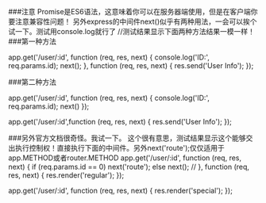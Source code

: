 ###注意 Promise是ES6语法，这意味着你可以在服务器端使用，但是在客户端你要注意兼容性问题！
另外express的中间件next()似乎有两种用法，一会可以挨个试一下。测试用console.log就行了
//测试结果显示下面两种方法结果一模一样！
###第一种方法

app.get('/user/:id', function (req, res, next) {
  console.log('ID:', req.params.id);
  next();
}, function (req, res, next) {
  res.send('User Info');
});

###第二种方法

app.get('/user/:id', function (req, res, next) {
  console.log('ID:', req.params.id);
  next()
  });

  app.get('/user/:id',function (req, res, next) {
  res.send('User Info');
});

###另外官方文档很奇怪。我试一下。
这个很有意思，测试结果显示这个能够交出执行控制权！直接执行下面的中间件。另外next('route');仅仅适用于app.METHOD或者router.METHOD
app.get('/user/:id', function (req, res, next) {
  if (req.params.id == 0) next('route');
  else next(); //
}, function (req, res, next) {
  res.render('regular');
});

app.get('/user/:id', function (req, res, next) {
  res.render('special');
});
